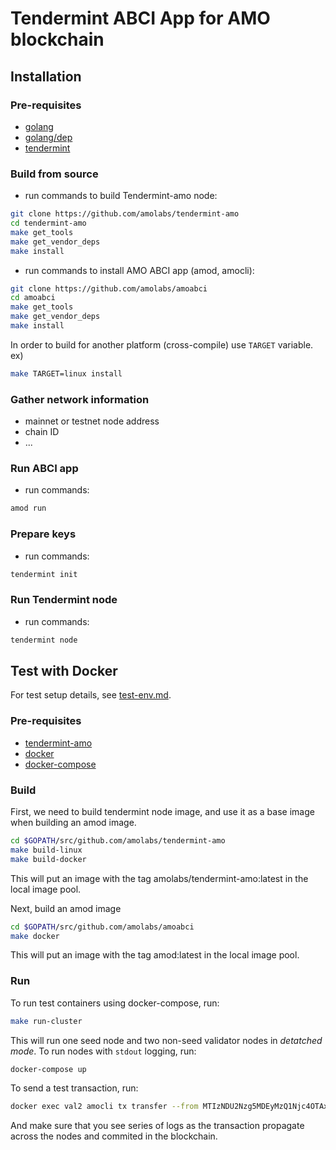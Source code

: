 # Tendermint ABCI App for AMO blockchain

<!--
***NOTE: Tendermint node and the app are built into one single binary in current implementation. This may change in the future.***
-->

## Installation
### Pre-requisites
* [golang](https://golang.org/dl/)
* [golang/dep](https://golang.github.io/dep/docs/installation.html)
* [tendermint](https://github.com/tendermint/tendermint)

### Build from source
* run commands to build Tendermint-amo node:
```bash
git clone https://github.com/amolabs/tendermint-amo
cd tendermint-amo
make get_tools
make get_vendor_deps
make install
```

* run commands to install AMO ABCI app (amod, amocli):
```bash
git clone https://github.com/amolabs/amoabci
cd amoabci
make get_tools
make get_vendor_deps
make install
```
In order to build for another platform (cross-compile) use `TARGET` variable. ex)
```bash
make TARGET=linux install
```

### Gather network information
* mainnet or testnet node address
* chain ID
* ...

### Run ABCI app
* run commands:
```bash
amod run
```

### Prepare keys
* run commands:
```bash
tendermint init
```

### Run Tendermint node
* run commands:
```bash
tendermint node
```

## Test with Docker
For test setup details, see [test-env.md](https://github.com/amolabs/docs/blob/master/test-env.md).

### Pre-requisites
* [tendermint-amo](https://github.com/amolabs/tendermint-amo)
* [docker](https://www.docker.com)
* [docker-compose](https://www.docker.com)

### Build
First, we need to build tendermint node image, and use it as a base image when
building an amod image.
```bash
cd $GOPATH/src/github.com/amolabs/tendermint-amo
make build-linux
make build-docker
```
This will put an image with the tag amolabs/tendermint-amo:latest in the local image pool.

Next, build an amod image
```bash
cd $GOPATH/src/github.com/amolabs/amoabci
make docker
```
This will put an image with the tag amod:latest in the local image pool.

### Run
To run test containers using docker-compose, run:
```bash
make run-cluster
```
This will run one seed node and two non-seed validator nodes in *detatched mode*. To run nodes with `stdout` logging, run:
```bash
docker-compose up
```

To send a test transaction, run:
```bash
docker exec val2 amocli tx transfer --from MTIzNDU2Nzg5MDEyMzQ1Njc4OTAxMjM0NTY3ODkw --to YTIzNDU2Nzg5MDEyMzQ1Njc4OTAxMjM0NTY3ODkw --amount 0
```
And make sure that you see series of logs as the transaction propagate across the nodes and commited in the blockchain.
